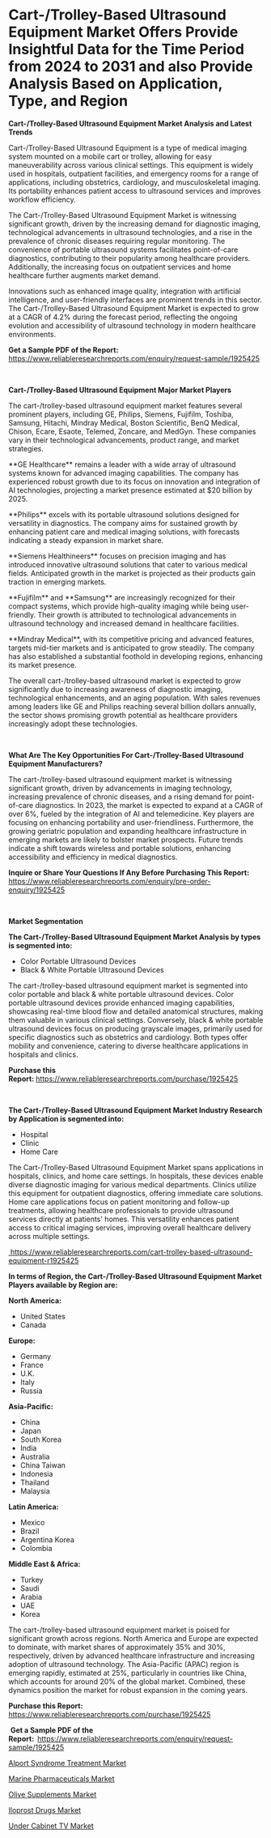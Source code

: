 <p><h1>Cart-/Trolley-Based Ultrasound Equipment Market Offers Provide Insightful Data for the Time Period from 2024 to 2031 and also Provide Analysis Based on Application, Type, and Region</h1></p><p><strong>Cart-/Trolley-Based Ultrasound Equipment Market Analysis and Latest Trends</strong></p>
<p><p>Cart-/Trolley-Based Ultrasound Equipment is a type of medical imaging system mounted on a mobile cart or trolley, allowing for easy maneuverability across various clinical settings. This equipment is widely used in hospitals, outpatient facilities, and emergency rooms for a range of applications, including obstetrics, cardiology, and musculoskeletal imaging. Its portability enhances patient access to ultrasound services and improves workflow efficiency.</p><p>The Cart-/Trolley-Based Ultrasound Equipment Market is witnessing significant growth, driven by the increasing demand for diagnostic imaging, technological advancements in ultrasound technologies, and a rise in the prevalence of chronic diseases requiring regular monitoring. The convenience of portable ultrasound systems facilitates point-of-care diagnostics, contributing to their popularity among healthcare providers. Additionally, the increasing focus on outpatient services and home healthcare further augments market demand.</p><p>Innovations such as enhanced image quality, integration with artificial intelligence, and user-friendly interfaces are prominent trends in this sector. The Cart-/Trolley-Based Ultrasound Equipment Market is expected to grow at a CAGR of 4.2% during the forecast period, reflecting the ongoing evolution and accessibility of ultrasound technology in modern healthcare environments.</p></p>
<p><strong>Get a Sample PDF of the Report:&nbsp;</strong> <a href="https://www.reliableresearchreports.com/enquiry/request-sample/1925425?utm_campaign=1677&utm_medium=2&utm_source=Github&utm_content=ia&utm_term=24102024&utm_id=cart-trolley-based-ultrasound-equipment">https://www.reliableresearchreports.com/enquiry/request-sample/1925425</a></p>
<p>&nbsp;</p>
<p><strong>Cart-/Trolley-Based Ultrasound Equipment Major Market Players</strong></p>
<p><p>The cart-/trolley-based ultrasound equipment market features several prominent players, including GE, Philips, Siemens, Fujifilm, Toshiba, Samsung, Hitachi, Mindray Medical, Boston Scientific, BenQ Medical, Chison, Ecare, Esaote, Telemed, Zoncare, and MedGyn. These companies vary in their technological advancements, product range, and market strategies.</p><p>**GE Healthcare** remains a leader with a wide array of ultrasound systems known for advanced imaging capabilities. The company has experienced robust growth due to its focus on innovation and integration of AI technologies, projecting a market presence estimated at $20 billion by 2025.</p><p>**Philips** excels with its portable ultrasound solutions designed for versatility in diagnostics. The company aims for sustained growth by enhancing patient care and medical imaging solutions, with forecasts indicating a steady expansion in market share.</p><p>**Siemens Healthineers** focuses on precision imaging and has introduced innovative ultrasound solutions that cater to various medical fields. Anticipated growth in the market is projected as their products gain traction in emerging markets.</p><p>**Fujifilm** and **Samsung** are increasingly recognized for their compact systems, which provide high-quality imaging while being user-friendly. Their growth is attributed to technological advancements in ultrasound technology and increased demand in healthcare facilities.</p><p>**Mindray Medical**, with its competitive pricing and advanced features, targets mid-tier markets and is anticipated to grow steadily. The company has also established a substantial foothold in developing regions, enhancing its market presence.</p><p>The overall cart-/trolley-based ultrasound market is expected to grow significantly due to increasing awareness of diagnostic imaging, technological enhancements, and an aging population. With sales revenues among leaders like GE and Philips reaching several billion dollars annually, the sector shows promising growth potential as healthcare providers increasingly adopt these technologies.</p></p>
<p>&nbsp;</p>
<p><strong>What Are The Key Opportunities For Cart-/Trolley-Based Ultrasound Equipment Manufacturers?</strong></p>
<p><p>The cart-/trolley-based ultrasound equipment market is witnessing significant growth, driven by advancements in imaging technology, increasing prevalence of chronic diseases, and a rising demand for point-of-care diagnostics. In 2023, the market is expected to expand at a CAGR of over 6%, fueled by the integration of AI and telemedicine. Key players are focusing on enhancing portability and user-friendliness. Furthermore, the growing geriatric population and expanding healthcare infrastructure in emerging markets are likely to bolster market prospects. Future trends indicate a shift towards wireless and portable solutions, enhancing accessibility and efficiency in medical diagnostics.</p></p>
<p><strong>Inquire or Share Your Questions If Any Before Purchasing This Report:</strong> <a href="https://www.reliableresearchreports.com/enquiry/pre-order-enquiry/1925425?utm_campaign=1677&utm_medium=2&utm_source=Github&utm_content=ia&utm_term=24102024&utm_id=cart-trolley-based-ultrasound-equipment">https://www.reliableresearchreports.com/enquiry/pre-order-enquiry/1925425</a></p>
<p>&nbsp;</p>
<p><strong>Market Segmentation</strong></p>
<p><strong>The Cart-/Trolley-Based Ultrasound Equipment Market Analysis by types is segmented into:</strong></p>
<p><ul><li>Color Portable Ultrasound Devices</li><li>Black & White Portable Ultrasound Devices</li></ul></p>
<p><p>The cart-/trolley-based ultrasound equipment market is segmented into color portable and black & white portable ultrasound devices. Color portable ultrasound devices provide enhanced imaging capabilities, showcasing real-time blood flow and detailed anatomical structures, making them valuable in various clinical settings. Conversely, black & white portable ultrasound devices focus on producing grayscale images, primarily used for specific diagnostics such as obstetrics and cardiology. Both types offer mobility and convenience, catering to diverse healthcare applications in hospitals and clinics.</p></p>
<p><strong>Purchase this Report:&nbsp;</strong><a href="https://www.reliableresearchreports.com/purchase/1925425?utm_campaign=1677&utm_medium=2&utm_source=Github&utm_content=ia&utm_term=24102024&utm_id=cart-trolley-based-ultrasound-equipment">https://www.reliableresearchreports.com/purchase/1925425</a></p>
<p>&nbsp;</p>
<p><strong>The Cart-/Trolley-Based Ultrasound Equipment Market Industry Research by Application is segmented into:</strong></p>
<p><ul><li>Hospital</li><li>Clinic</li><li>Home Care</li></ul></p>
<p><p>The Cart-/Trolley-Based Ultrasound Equipment Market spans applications in hospitals, clinics, and home care settings. In hospitals, these devices enable diverse diagnostic imaging for various medical departments. Clinics utilize this equipment for outpatient diagnostics, offering immediate care solutions. Home care applications focus on patient monitoring and follow-up treatments, allowing healthcare professionals to provide ultrasound services directly at patients' homes. This versatility enhances patient access to critical imaging services, improving overall healthcare delivery across multiple settings.</p></p>
<p><a href="https://www.reliableresearchreports.com/cart-trolley-based-ultrasound-equipment-r1925425?utm_campaign=1677&utm_medium=2&utm_source=Github&utm_content=ia&utm_term=24102024&utm_id=cart-trolley-based-ultrasound-equipment">&nbsp;https://www.reliableresearchreports.com/cart-trolley-based-ultrasound-equipment-r1925425</a></p>
<p><strong>In terms of Region, the Cart-/Trolley-Based Ultrasound Equipment Market Players available by Region are:</strong></p>
<p>
    <p> <strong> North America: </strong>
        <ul>
            <li>United States</li>
            <li>Canada</li>
        </ul>
        </p> 
    <p> <strong> Europe: </strong>
        <ul>
            <li>Germany</li>
            <li>France</li>
            <li>U.K.</li>
            <li>Italy</li>
            <li>Russia</li>
        </ul>
        </p> 
    <p> <strong> Asia-Pacific: </strong>
        <ul>
            <li>China</li>
            <li>Japan</li>
            <li>South Korea</li>
            <li>India</li>
            <li>Australia</li>
            <li>China Taiwan</li>
            <li>Indonesia</li>
            <li>Thailand</li>
            <li>Malaysia</li>
        </ul>
        </p> 
    <p> <strong> Latin America: </strong>
        <ul>
            <li>Mexico</li>
            <li>Brazil</li>
            <li>Argentina Korea</li>
            <li>Colombia</li>
        </ul>
        </p> 
    <p> <strong> Middle East & Africa: </strong>
        <ul>
            <li>Turkey</li>
            <li>Saudi</li>
            <li>Arabia</li>
            <li>UAE</li>
            <li>Korea</li>
        </ul>
    </p>
    </p>
<p><p>The cart-/trolley-based ultrasound equipment market is poised for significant growth across regions. North America and Europe are expected to dominate, with market shares of approximately 35% and 30%, respectively, driven by advanced healthcare infrastructure and increasing adoption of ultrasound technology. The Asia-Pacific (APAC) region is emerging rapidly, estimated at 25%, particularly in countries like China, which accounts for around 20% of the global market. Combined, these dynamics position the market for robust expansion in the coming years.</p></p>
<p><strong>Purchase this Report: </strong><a href="https://www.reliableresearchreports.com/purchase/1925425?utm_campaign=1677&utm_medium=2&utm_source=Github&utm_content=ia&utm_term=24102024&utm_id=cart-trolley-based-ultrasound-equipment">https://www.reliableresearchreports.com/purchase/1925425</a></p>
<p>&nbsp;<strong>Get a Sample PDF of the Report:&nbsp;&nbsp;</strong><a href="https://www.reliableresearchreports.com/enquiry/request-sample/1925425?utm_campaign=1677&utm_medium=2&utm_source=Github&utm_content=ia&utm_term=24102024&utm_id=cart-trolley-based-ultrasound-equipment">https://www.reliableresearchreports.com/enquiry/request-sample/1925425</a></p>
<p><strong></strong></p>
<p><p><a href="https://www.linkedin.com/pulse/alport-syndrome-treatment-market-segmentation-geographical-gg0me?utm_campaign=1677&utm_medium=2&utm_source=Github&utm_content=ia&utm_term=24102024&utm_id=cart-trolley-based-ultrasound-equipment">Alport Syndrome Treatment Market</a></p><p><a href="https://www.linkedin.com/pulse/marine-pharmaceuticals-market-evolution-future-outlook-forecasting-bprhf?utm_campaign=1677&utm_medium=2&utm_source=Github&utm_content=ia&utm_term=24102024&utm_id=cart-trolley-based-ultrasound-equipment">Marine Pharmaceuticals Market</a></p><p><a href="https://www.linkedin.com/pulse/olive-supplements-value-chain-analysis-from-raw-materials-end-user-usdrf?utm_campaign=1677&utm_medium=2&utm_source=Github&utm_content=ia&utm_term=24102024&utm_id=cart-trolley-based-ultrasound-equipment">Olive Supplements Market</a></p><p><a href="https://www.linkedin.com/pulse/global-iloprost-drugs-market-product-types-applications-regional-g9bjf?utm_campaign=1677&utm_medium=2&utm_source=Github&utm_content=ia&utm_term=24102024&utm_id=cart-trolley-based-ultrasound-equipment">Iloprost Drugs Market</a></p><p><a href="https://github.com/SanjidaKhan901/Market-Research-Report-List-1/blob/main/under-cabinet-tv-market.md?utm_campaign=1677&utm_medium=2&utm_source=Github&utm_content=ia&utm_term=24102024&utm_id=cart-trolley-based-ultrasound-equipment">Under Cabinet TV Market</a></p></p>